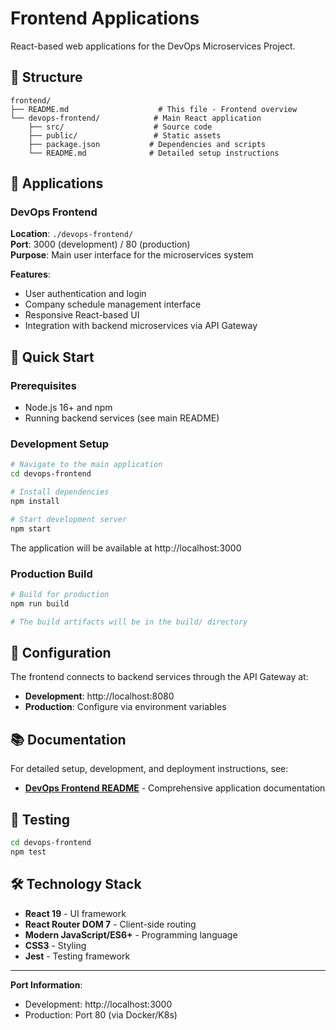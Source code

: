 # Frontend Applications

React-based web applications for the DevOps Microservices Project.

## 📁 Structure

```
frontend/
├── README.md                    # This file - Frontend overview
└── devops-frontend/            # Main React application
    ├── src/                    # Source code
    ├── public/                 # Static assets
    ├── package.json           # Dependencies and scripts
    └── README.md              # Detailed setup instructions
```

## 🎯 Applications

### DevOps Frontend
**Location**: `./devops-frontend/`  
**Port**: 3000 (development) / 80 (production)  
**Purpose**: Main user interface for the microservices system

**Features**:
- User authentication and login
- Company schedule management interface
- Responsive React-based UI
- Integration with backend microservices via API Gateway

## 🚀 Quick Start

### Prerequisites
- Node.js 16+ and npm
- Running backend services (see main README)

### Development Setup
```bash
# Navigate to the main application
cd devops-frontend

# Install dependencies
npm install

# Start development server
npm start
```

The application will be available at http://localhost:3000

### Production Build
```bash
# Build for production
npm run build

# The build artifacts will be in the build/ directory
```

## 🔧 Configuration

The frontend connects to backend services through the API Gateway at:
- **Development**: http://localhost:8080
- **Production**: Configure via environment variables

## 📚 Documentation

For detailed setup, development, and deployment instructions, see:
- **[DevOps Frontend README](./devops-frontend/README.md)** - Comprehensive application documentation

## 🧪 Testing

```bash
cd devops-frontend
npm test
```

## 🛠️ Technology Stack

- **React 19** - UI framework
- **React Router DOM 7** - Client-side routing  
- **Modern JavaScript/ES6+** - Programming language
- **CSS3** - Styling
- **Jest** - Testing framework

---

**Port Information**:
- Development: http://localhost:3000
- Production: Port 80 (via Docker/K8s)